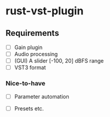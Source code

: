 # rust-vst-plugin

## Requirements

- [ ] Gain plugin
- [ ] Audio processing
- [ ] (GUI) A slider [-100, 20] dBFS range
- [ ] VST3 format

### Nice-to-have

- [ ] Parameter automation
- [ ] Presets
etc.

